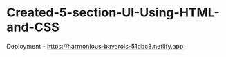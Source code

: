 # Created-5-section-UI-Using-HTML-and-CSS

Deployment - https://harmonious-bavarois-51dbc3.netlify.app
